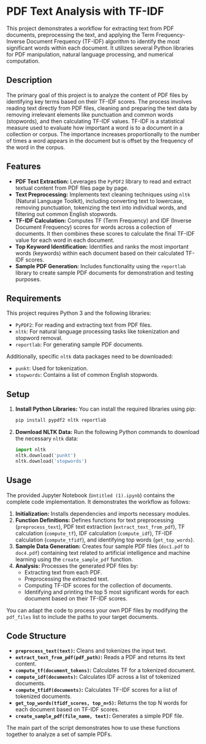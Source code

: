 # PDF Text Analysis with TF-IDF

This project demonstrates a workflow for extracting text from PDF documents, preprocessing the text, and applying the Term Frequency-Inverse Document Frequency (TF-IDF) algorithm to identify the most significant words within each document. It utilizes several Python libraries for PDF manipulation, natural language processing, and numerical computation.

## Description

The primary goal of this project is to analyze the content of PDF files by identifying key terms based on their TF-IDF scores. The process involves reading text directly from PDF files, cleaning and preparing the text data by removing irrelevant elements like punctuation and common words (stopwords), and then calculating TF-IDF values. TF-IDF is a statistical measure used to evaluate how important a word is to a document in a collection or corpus. The importance increases proportionally to the number of times a word appears in the document but is offset by the frequency of the word in the corpus.

## Features

- **PDF Text Extraction:** Leverages the `PyPDF2` library to read and extract textual content from PDF files page by page.
- **Text Preprocessing:** Implements text cleaning techniques using `nltk` (Natural Language Toolkit), including converting text to lowercase, removing punctuation, tokenizing the text into individual words, and filtering out common English stopwords.
- **TF-IDF Calculation:** Computes TF (Term Frequency) and IDF (Inverse Document Frequency) scores for words across a collection of documents. It then combines these scores to calculate the final TF-IDF value for each word in each document.
- **Top Keyword Identification:** Identifies and ranks the most important words (keywords) within each document based on their calculated TF-IDF scores.
- **Sample PDF Generation:** Includes functionality using the `reportlab` library to create sample PDF documents for demonstration and testing purposes.

## Requirements

This project requires Python 3 and the following libraries:

- `PyPDF2`: For reading and extracting text from PDF files.
- `nltk`: For natural language processing tasks like tokenization and stopword removal.
- `reportlab`: For generating sample PDF documents.

Additionally, specific `nltk` data packages need to be downloaded:

- `punkt`: Used for tokenization.
- `stopwords`: Contains a list of common English stopwords.

## Setup

1.  **Install Python Libraries:**
    You can install the required libraries using pip:
    ```bash
    pip install pypdf2 nltk reportlab
    ```

2.  **Download NLTK Data:**
    Run the following Python commands to download the necessary `nltk` data:
    ```python
    import nltk
    nltk.download('punkt')
    nltk.download('stopwords')
    ```

## Usage

The provided Jupyter Notebook (`Untitled (1).ipynb`) contains the complete code implementation. It demonstrates the workflow as follows:

1.  **Initialization:** Installs dependencies and imports necessary modules.
2.  **Function Definitions:** Defines functions for text preprocessing (`preprocess_text`), PDF text extraction (`extract_text_from_pdf`), TF calculation (`compute_tf`), IDF calculation (`compute_idf`), TF-IDF calculation (`compute_tfidf`), and identifying top words (`get_top_words`).
3.  **Sample Data Generation:** Creates four sample PDF files (`doc1.pdf` to `doc4.pdf`) containing text related to artificial intelligence and machine learning using the `create_sample_pdf` function.
4.  **Analysis:** Processes the generated PDF files by:
    - Extracting text from each PDF.
    - Preprocessing the extracted text.
    - Computing TF-IDF scores for the collection of documents.
    - Identifying and printing the top 5 most significant words for each document based on their TF-IDF scores.

You can adapt the code to process your own PDF files by modifying the `pdf_files` list to include the paths to your target documents.

## Code Structure

- **`preprocess_text(text)`:** Cleans and tokenizes the input text.
- **`extract_text_from_pdf(pdf_path)`:** Reads a PDF and returns its text content.
- **`compute_tf(document_tokens)`:** Calculates TF for a tokenized document.
- **`compute_idf(documents)`:** Calculates IDF across a list of tokenized documents.
- **`compute_tfidf(documents)`:** Calculates TF-IDF scores for a list of tokenized documents.
- **`get_top_words(tfidf_scores, top_n=5)`:** Returns the top N words for each document based on TF-IDF scores.
- **`create_sample_pdf(file_name, text)`:** Generates a simple PDF file.

The main part of the script demonstrates how to use these functions together to analyze a set of sample PDFs.

